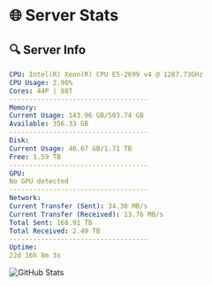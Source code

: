# 🌐 Server Stats
## 🔍 Server Info
```yaml
CPU: Intel(R) Xeon(R) CPU E5-2699 v4 @ 1287.73GHz
CPU Usage: 2.90%
Cores: 44P | 88T
-----------------------------------
Memory:
Current Usage: 143.96 GB/503.74 GB
Available: 356.33 GB
-----------------------------------
Disk:
Current Usage: 40.67 GB/1.71 TB
Free: 1.59 TB
-----------------------------------
GPU:
No GPU detected
-----------------------------------
Network:
Current Transfer (Sent): 34.30 MB/s
Current Transfer (Received): 13.76 MB/s
Total Sent: 168.91 TB
Total Received: 2.49 TB
-----------------------------------
Uptime:
22d 16h 8m 3s
```
![GitHub Stats](https://img.shields.io/badge/Updated-2025-03-02_14:51:21-blue)